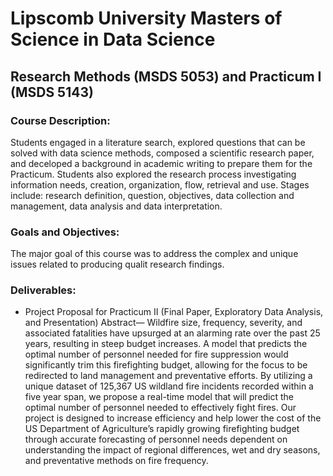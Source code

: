 # Lipscomb University Masters of Science in Data Science

## Research Methods (MSDS 5053) and Practicum I (MSDS 5143)
  
### Course Description:
  Students engaged in a literature search, explored questions that can be solved with data science methods, composed
  a scientific research paper, and deceloped a background in academic writing to prepare them for the Practicum. 
  Students also explored the research process investigating information needs, creation, organization, flow, retrieval
  and use. Stages include: research definition, question, objectives, data collection and management, data analysis 
  and data interpretation. 

### Goals and Objectives:
  The major goal of this course was to address the complex and unique issues related to producing qualit research
  findings.

### Deliverables:
  - Project Proposal for Practicum II (Final Paper, Exploratory Data Analysis, and Presentation)
       Abstract— Wildfire size, frequency, severity, and associated fatalities have upsurged at an alarming rate
       over the past 25 years, resulting in steep budget increases. A model that predicts the optimal number of
       personnel needed for fire suppression would significantly trim this firefighting budget, allowing for the
       focus to be redirected to land management and preventative efforts. By utilizing a unique dataset of 125,367
       US wildland fire incidents recorded within a five year span, we propose a real-time model that will predict
       the optimal number of personnel needed to effectively fight fires. Our project is designed to increase 
       efficiency and help lower the cost of the US Department of Agriculture’s rapidly growing firefighting budget
       through accurate forecasting of personnel needs dependent on understanding the impact of regional differences,
       wet and dry seasons, and preventative methods on fire frequency. 
